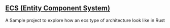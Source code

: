 ## [ECS (Entity Component System)]((https://en.wikipedia.org/wiki/Entity_component_system))
A Sample project to explore how an ecs type of architecture look like in Rust